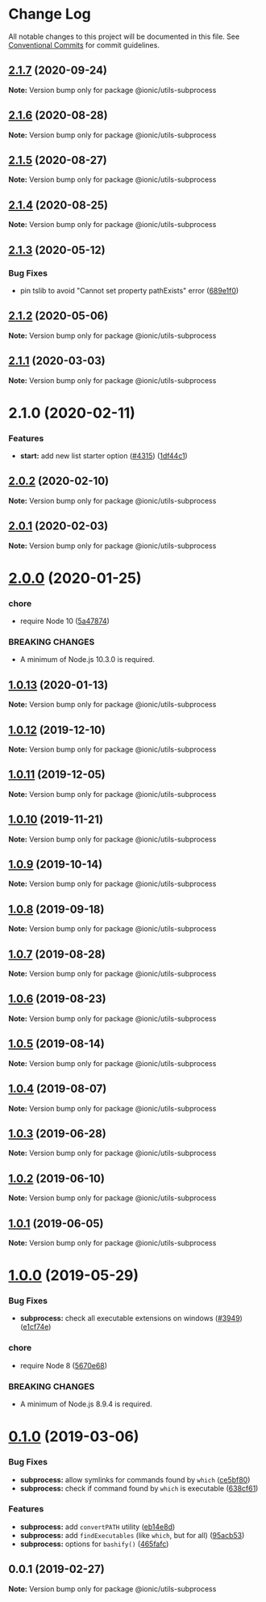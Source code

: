 # Change Log

All notable changes to this project will be documented in this file.
See [Conventional Commits](https://conventionalcommits.org) for commit guidelines.

## [2.1.7](https://github.com/ionic-team/ionic-cli/compare/@ionic/utils-subprocess@2.1.6...@ionic/utils-subprocess@2.1.7) (2020-09-24)

**Note:** Version bump only for package @ionic/utils-subprocess





## [2.1.6](https://github.com/ionic-team/ionic-cli/compare/@ionic/utils-subprocess@2.1.5...@ionic/utils-subprocess@2.1.6) (2020-08-28)

**Note:** Version bump only for package @ionic/utils-subprocess





## [2.1.5](https://github.com/ionic-team/ionic-cli/compare/@ionic/utils-subprocess@2.1.4...@ionic/utils-subprocess@2.1.5) (2020-08-27)

**Note:** Version bump only for package @ionic/utils-subprocess





## [2.1.4](https://github.com/ionic-team/ionic-cli/compare/@ionic/utils-subprocess@2.1.3...@ionic/utils-subprocess@2.1.4) (2020-08-25)

**Note:** Version bump only for package @ionic/utils-subprocess





## [2.1.3](https://github.com/ionic-team/ionic-cli/compare/@ionic/utils-subprocess@2.1.2...@ionic/utils-subprocess@2.1.3) (2020-05-12)


### Bug Fixes

* pin tslib to avoid "Cannot set property pathExists" error ([689e1f0](https://github.com/ionic-team/ionic-cli/commit/689e1f038b907356ef855a067a76d4822e7072a8))





## [2.1.2](https://github.com/ionic-team/ionic-cli/compare/@ionic/utils-subprocess@2.1.1...@ionic/utils-subprocess@2.1.2) (2020-05-06)

**Note:** Version bump only for package @ionic/utils-subprocess





## [2.1.1](https://github.com/ionic-team/ionic-cli/compare/@ionic/utils-subprocess@2.1.0...@ionic/utils-subprocess@2.1.1) (2020-03-03)

**Note:** Version bump only for package @ionic/utils-subprocess





# 2.1.0 (2020-02-11)


### Features

* **start:** add new list starter option ([#4315](https://github.com/ionic-team/ionic-cli/issues/4315)) ([1df44c1](https://github.com/ionic-team/ionic-cli/commit/1df44c1591f37b89f2b672857740edd6cb2aea67))





## [2.0.2](https://github.com/ionic-team/ionic-cli/compare/@ionic/utils-subprocess@2.0.1...@ionic/utils-subprocess@2.0.2) (2020-02-10)

**Note:** Version bump only for package @ionic/utils-subprocess





## [2.0.1](https://github.com/ionic-team/ionic-cli/compare/@ionic/utils-subprocess@2.0.0...@ionic/utils-subprocess@2.0.1) (2020-02-03)

**Note:** Version bump only for package @ionic/utils-subprocess





# [2.0.0](https://github.com/ionic-team/ionic-cli/compare/@ionic/utils-subprocess@1.0.13...@ionic/utils-subprocess@2.0.0) (2020-01-25)


### chore

* require Node 10 ([5a47874](https://github.com/ionic-team/ionic-cli/commit/5a478746c074207b6dc96aa8771f04a606deb1ef))


### BREAKING CHANGES

* A minimum of Node.js 10.3.0 is required.





## [1.0.13](https://github.com/ionic-team/ionic-cli/compare/@ionic/utils-subprocess@1.0.12...@ionic/utils-subprocess@1.0.13) (2020-01-13)

**Note:** Version bump only for package @ionic/utils-subprocess





## [1.0.12](https://github.com/ionic-team/ionic-cli/compare/@ionic/utils-subprocess@1.0.11...@ionic/utils-subprocess@1.0.12) (2019-12-10)

**Note:** Version bump only for package @ionic/utils-subprocess





## [1.0.11](https://github.com/ionic-team/ionic-cli/compare/@ionic/utils-subprocess@1.0.10...@ionic/utils-subprocess@1.0.11) (2019-12-05)

**Note:** Version bump only for package @ionic/utils-subprocess





## [1.0.10](https://github.com/ionic-team/ionic-cli/compare/@ionic/utils-subprocess@1.0.9...@ionic/utils-subprocess@1.0.10) (2019-11-21)

**Note:** Version bump only for package @ionic/utils-subprocess





## [1.0.9](https://github.com/ionic-team/ionic-cli/compare/@ionic/utils-subprocess@1.0.8...@ionic/utils-subprocess@1.0.9) (2019-10-14)

**Note:** Version bump only for package @ionic/utils-subprocess





## [1.0.8](https://github.com/ionic-team/ionic-cli/compare/@ionic/utils-subprocess@1.0.7...@ionic/utils-subprocess@1.0.8) (2019-09-18)

**Note:** Version bump only for package @ionic/utils-subprocess





## [1.0.7](https://github.com/ionic-team/ionic-cli/compare/@ionic/utils-subprocess@1.0.6...@ionic/utils-subprocess@1.0.7) (2019-08-28)

**Note:** Version bump only for package @ionic/utils-subprocess





## [1.0.6](https://github.com/ionic-team/ionic-cli/compare/@ionic/utils-subprocess@1.0.5...@ionic/utils-subprocess@1.0.6) (2019-08-23)

**Note:** Version bump only for package @ionic/utils-subprocess





## [1.0.5](https://github.com/ionic-team/ionic-cli/compare/@ionic/utils-subprocess@1.0.4...@ionic/utils-subprocess@1.0.5) (2019-08-14)

**Note:** Version bump only for package @ionic/utils-subprocess





## [1.0.4](https://github.com/ionic-team/ionic-cli/compare/@ionic/utils-subprocess@1.0.3...@ionic/utils-subprocess@1.0.4) (2019-08-07)

**Note:** Version bump only for package @ionic/utils-subprocess





## [1.0.3](https://github.com/ionic-team/ionic-cli/compare/@ionic/utils-subprocess@1.0.2...@ionic/utils-subprocess@1.0.3) (2019-06-28)

**Note:** Version bump only for package @ionic/utils-subprocess





## [1.0.2](https://github.com/ionic-team/ionic-cli/compare/@ionic/utils-subprocess@1.0.1...@ionic/utils-subprocess@1.0.2) (2019-06-10)

**Note:** Version bump only for package @ionic/utils-subprocess





## [1.0.1](https://github.com/ionic-team/ionic-cli/compare/@ionic/utils-subprocess@1.0.0...@ionic/utils-subprocess@1.0.1) (2019-06-05)

**Note:** Version bump only for package @ionic/utils-subprocess





# [1.0.0](https://github.com/ionic-team/ionic-cli/compare/@ionic/utils-subprocess@0.1.0...@ionic/utils-subprocess@1.0.0) (2019-05-29)


### Bug Fixes

* **subprocess:** check all executable extensions on windows ([#3949](https://github.com/ionic-team/ionic-cli/issues/3949)) ([e1cf74e](https://github.com/ionic-team/ionic-cli/commit/e1cf74e))


### chore

* require Node 8 ([5670e68](https://github.com/ionic-team/ionic-cli/commit/5670e68))


### BREAKING CHANGES

* A minimum of Node.js 8.9.4 is required.





<a name="0.1.0"></a>
# [0.1.0](https://github.com/ionic-team/ionic-cli/compare/@ionic/utils-subprocess@0.0.1...@ionic/utils-subprocess@0.1.0) (2019-03-06)


### Bug Fixes

* **subprocess:** allow symlinks for commands found by `which` ([ce5bf80](https://github.com/ionic-team/ionic-cli/commit/ce5bf80))
* **subprocess:** check if command found by `which` is executable ([638cf61](https://github.com/ionic-team/ionic-cli/commit/638cf61))


### Features

* **subprocess:** add `convertPATH` utility ([eb14e8d](https://github.com/ionic-team/ionic-cli/commit/eb14e8d))
* **subprocess:** add `findExecutables` (like `which`, but for all) ([95acb53](https://github.com/ionic-team/ionic-cli/commit/95acb53))
* **subprocess:** options for `bashify()` ([465fafc](https://github.com/ionic-team/ionic-cli/commit/465fafc))




<a name="0.0.1"></a>
## 0.0.1 (2019-02-27)




**Note:** Version bump only for package @ionic/utils-subprocess

